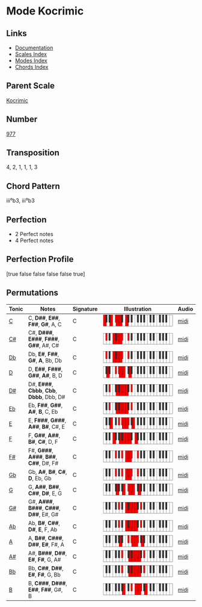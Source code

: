 # Mode Kocrimic

## Links

- [Documentation](README.md)
- [Scales Index](Scales.md)
- [Modes Index](Modes.md)
- [Chords Index](Chords.md)

## Parent Scale

[Kocrimic](ScaleKocrimic.md)

## Number

[977](https://ianring.com/musictheory/scales/977)

## Transposition

4, 2, 1, 1, 1, 3

## Chord Pattern

iii⁰b3, iii⁰b3

## Perfection

- 2 Perfect notes
- 4 Perfect notes

## Perfection Profile

[true false false false false true]

## Permutations

| Tonic | Notes | Signature | Illustration | Audio |
|-------|-------|-----------|--------------|-------|
| [C](ModeCNaturalKocrimic.md) | C, **D##**, **E##**, **F##**, **G#**, A, C | C | ![CNaturalKocrimic](ModeCNaturalKocrimic.png) | [midi](https://github.com/edipermadi/music/blob/main/docs/ModeCNaturalKocrimic.mid?raw=true) |
| [C#](ModeCSharpKocrimic.md) | C#, **D###**, **E###**, **F###**, **G##**, A#, C# | C | ![CSharpKocrimic](ModeCSharpKocrimic.png) | [midi](https://github.com/edipermadi/music/blob/main/docs/ModeCSharpKocrimic.mid?raw=true) |
| [Db](ModeDFlatKocrimic.md) | Db, **E#**, **F##**, **G#**, **A**, Bb, Db | C | ![DFlatKocrimic](ModeDFlatKocrimic.png) | [midi](https://github.com/edipermadi/music/blob/main/docs/ModeDFlatKocrimic.mid?raw=true) |
| [D](ModeDNaturalKocrimic.md) | D, **E##**, **F###**, **G##**, **A#**, B, D | C | ![DNaturalKocrimic](ModeDNaturalKocrimic.png) | [midi](https://github.com/edipermadi/music/blob/main/docs/ModeDNaturalKocrimic.mid?raw=true) |
| [D#](ModeDSharpKocrimic.md) | D#, **E###**, **Cbbb**, **Cbb**, **Dbbb**, Dbb, D# | C | ![DSharpKocrimic](ModeDSharpKocrimic.png) | [midi](https://github.com/edipermadi/music/blob/main/docs/ModeDSharpKocrimic.mid?raw=true) |
| [Eb](ModeEFlatKocrimic.md) | Eb, **F##**, **G##**, **A#**, **B**, C, Eb | C | ![EFlatKocrimic](ModeEFlatKocrimic.png) | [midi](https://github.com/edipermadi/music/blob/main/docs/ModeEFlatKocrimic.mid?raw=true) |
| [E](ModeENaturalKocrimic.md) | E, **F###**, **G###**, **A##**, **B#**, C#, E | C | ![ENaturalKocrimic](ModeENaturalKocrimic.png) | [midi](https://github.com/edipermadi/music/blob/main/docs/ModeENaturalKocrimic.mid?raw=true) |
| [F](ModeFNaturalKocrimic.md) | F, **G##**, **A##**, **B#**, **C#**, D, F | C | ![FNaturalKocrimic](ModeFNaturalKocrimic.png) | [midi](https://github.com/edipermadi/music/blob/main/docs/ModeFNaturalKocrimic.mid?raw=true) |
| [F#](ModeFSharpKocrimic.md) | F#, **G###**, **A###**, **B##**, **C##**, D#, F# | C | ![FSharpKocrimic](ModeFSharpKocrimic.png) | [midi](https://github.com/edipermadi/music/blob/main/docs/ModeFSharpKocrimic.mid?raw=true) |
| [Gb](ModeGFlatKocrimic.md) | Gb, **A#**, **B#**, **C#**, **D**, Eb, Gb | C | ![GFlatKocrimic](ModeGFlatKocrimic.png) | [midi](https://github.com/edipermadi/music/blob/main/docs/ModeGFlatKocrimic.mid?raw=true) |
| [G](ModeGNaturalKocrimic.md) | G, **A##**, **B##**, **C##**, **D#**, E, G | C | ![GNaturalKocrimic](ModeGNaturalKocrimic.png) | [midi](https://github.com/edipermadi/music/blob/main/docs/ModeGNaturalKocrimic.mid?raw=true) |
| [G#](ModeGSharpKocrimic.md) | G#, **A###**, **B###**, **C###**, **D##**, E#, G# | C | ![GSharpKocrimic](ModeGSharpKocrimic.png) | [midi](https://github.com/edipermadi/music/blob/main/docs/ModeGSharpKocrimic.mid?raw=true) |
| [Ab](ModeAFlatKocrimic.md) | Ab, **B#**, **C##**, **D#**, **E**, F, Ab | C | ![AFlatKocrimic](ModeAFlatKocrimic.png) | [midi](https://github.com/edipermadi/music/blob/main/docs/ModeAFlatKocrimic.mid?raw=true) |
| [A](ModeANaturalKocrimic.md) | A, **B##**, **C###**, **D##**, **E#**, F#, A | C | ![ANaturalKocrimic](ModeANaturalKocrimic.png) | [midi](https://github.com/edipermadi/music/blob/main/docs/ModeANaturalKocrimic.mid?raw=true) |
| [A#](ModeASharpKocrimic.md) | A#, **B###**, **D##**, **E#**, **F#**, G, A# | C | ![ASharpKocrimic](ModeASharpKocrimic.png) | [midi](https://github.com/edipermadi/music/blob/main/docs/ModeASharpKocrimic.mid?raw=true) |
| [Bb](ModeBFlatKocrimic.md) | Bb, **C##**, **D##**, **E#**, **F#**, G, Bb | C | ![BFlatKocrimic](ModeBFlatKocrimic.png) | [midi](https://github.com/edipermadi/music/blob/main/docs/ModeBFlatKocrimic.mid?raw=true) |
| [B](ModeBNaturalKocrimic.md) | B, **C###**, **D###**, **E##**, **F##**, G#, B | C | ![BNaturalKocrimic](ModeBNaturalKocrimic.png) | [midi](https://github.com/edipermadi/music/blob/main/docs/ModeBNaturalKocrimic.mid?raw=true) |
